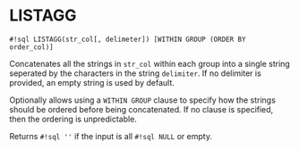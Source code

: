 # LISTAGG

`#!sql LISTAGG(str_col[, delimeter]) [WITHIN GROUP (ORDER BY order_col)]`

Concatenates all the strings in `str_col` within each group into a single
string seperated by the characters in the string `delimiter`. If no delimiter
is provided, an empty string is used by default.

Optionally allows using a `WITHIN GROUP` clause to specify how the strings should
be ordered before being concatenated. If no clause is specified, then the ordering
is unpredictable.

Returns `#!sql ''` if the input is all `#!sql NULL` or empty.
